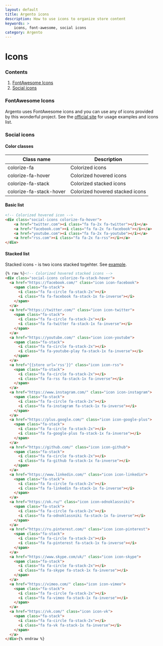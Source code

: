 ```yaml
---
layout: default
title: Argento icons
description: How to use icons to organize store content
keywords: >
    icons, font-awesome, social icons
category: Argento
---
```


# Icons

### Contents

 1. [FontAwesome Icons](#fontawesome-icons)
 1. [Social icons](#social-icons)

### FontAwesome Icons

Argento uses FontAwesome icons and you can use any of icons provided by this
wonderful project. See the [official site](https://fontawesome.com/v4.7.0/icons/) for
usage examples and icons list.

### Social icons

#### Color classes

Class name | Description
-----------|------------
colorize-fa | Colorized icons
colorize-fa-hover | Colorized hovered icons
colorize-fa-stack | Colorized stacked icons
colorize-fa-stack-hover | Colorized hovered stacked icons

#### Basic list

```html
<!-- Colorized hovered icon -->
<div class="social-icons colorize-fa-hover">
    <a href="twitter.com"><i class="fa fa-2x fa-twitter"></i></a>
    <a href="facebook.com"><i class="fa fa-2x fa-facebook"></i></a>
    <a href="youtube.com"><i class="fa fa-2x fa-youtube"></i></a>
    <a href="rss.com"><i class="fa fa-2x fa-rss"></i></a>
</div>
```

#### Stacked list

Stacked icons - is two icons stacked togehter.
See [example](http://fontawesome.io/examples/#stacked).

```html
{% raw %}<!-- Colorized hovered stacked icons -->
<div class="social-icons colorize-fa-stack-hover">
  <a href="https://facebook.com/" class="icon icon-facebook">
    <span class="fa-stack">
      <i class="fa fa-circle fa-stack-2x"></i>
      <i class="fa fa-facebook fa-stack-1x fa-inverse"></i>
    </span>
  </a>
  <a href="https://twitter.com/" class="icon icon-twitter">
    <span class="fa-stack">
      <i class="fa fa-circle fa-stack-2x"></i>
      <i class="fa fa-twitter fa-stack-1x fa-inverse"></i>
    </span>
  </a>
  <a href="https://youtube.com/" class="icon icon-youtube">
    <span class="fa-stack">
      <i class="fa fa-circle fa-stack-2x"></i>
      <i class="fa fa-youtube-play fa-stack-1x fa-inverse"></i>
    </span>
  </a>
  <a href="{{store url='rss'}}" class="icon icon-rss">
    <span class="fa-stack">
      <i class="fa fa-circle fa-stack-2x"></i>
      <i class="fa fa-rss fa-stack-1x fa-inverse"></i>
    </span>
  </a>
  <a href="https://www.instagram.com/" class="icon icon-instagram">
    <span class="fa-stack">
      <i class="fa fa-circle fa-stack-2x"></i>
      <i class="fa fa-instagram fa-stack-1x fa-inverse"></i>
    </span>
  </a>
  <a href="https://plus.google.com/" class="icon icon-google-plus">
    <span class="fa-stack">
      <i class="fa fa-circle fa-stack-2x"></i>
      <i class="fa fa-google-plus fa-stack-1x fa-inverse"></i>
    </span>
  </a>
  <a href="https://github.com/" class="icon icon-github">
    <span class="fa-stack">
      <i class="fa fa-circle fa-stack-2x"></i>
      <i class="fa fa-github fa-stack-1x fa-inverse"></i>
    </span>
  </a>
  <a href="https://www.linkedin.com/" class="icon icon-linkedin">
    <span class="fa-stack">
      <i class="fa fa-circle fa-stack-2x"></i>
      <i class="fa fa-linkedin fa-stack-1x fa-inverse"></i>
    </span>
  </a>
  <a href="https://ok.ru/" class="icon icon-odnoklassniki">
    <span class="fa-stack">
      <i class="fa fa-circle fa-stack-2x"></i>
      <i class="fa fa-odnoklassniki fa-stack-1x fa-inverse"></i>
    </span>
  </a>
  <a href="https://ru.pinterest.com/" class="icon icon-pinterest">
    <span class="fa-stack">
      <i class="fa fa-circle fa-stack-2x"></i>
      <i class="fa fa-pinterest fa-stack-1x fa-inverse"></i>
    </span>
  </a>
  <a href="https://www.skype.com/uk/" class="icon icon-skype">
    <span class="fa-stack">
      <i class="fa fa-circle fa-stack-2x"></i>
      <i class="fa fa-skype fa-stack-1x fa-inverse"></i>
    </span>
  </a>
  <a href="https://vimeo.com/" class="icon icon-vimeo">
    <span class="fa-stack">
      <i class="fa fa-circle fa-stack-2x"></i>
      <i class="fa fa-vimeo fa-stack-1x fa-inverse"></i>
    </span>
  </a>
  <a href="https://vk.com/" class="icon icon-vk">
    <span class="fa-stack">
      <i class="fa fa-circle fa-stack-2x"></i>
      <i class="fa fa-vk fa-stack-1x fa-inverse"></i>
    </span>
  </a>
</div>{% endraw %}
```

